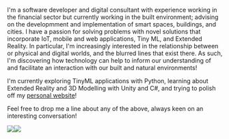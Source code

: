 I'm a software developer and digital consultant with experience working in the financial sector but currently working in the built environment; advising on the developmment and implementation of smart spaces, buildings, and cities. I have a passion for solving problems with novel solutions that incorporate IoT, mobile and web applications, Tiny ML, and Extended Reality. In particular, I'm increasingly interested in the relationship between or physical and digital worlds, and the blurred lines that exist there. As such, I'm discovering how technology can help to inform our understanding of and facilitate an interaction with our built and natural environments!

I'm currently exploring TinyML applications with Python, learning about Extended Reality and 3D Modelling with Unity and C#, and trying to polish off my [personal website](https://andrebourgeois.me)!

Feel free to drop me a line about any of the above, always keen on an interesting conversation!


<img src="https://github-readme-streak-stats.herokuapp.com/?user={andrelbourgeois}&theme={dark}" /><img src="https://github-readme-stats.vercel.app/api/top-langs/?username={andrelbourgeois}&theme={dark}" />


<!--
How can technology help to inform our understanding of the built and natural environments?  
How can it help to facilitate an interaction with our physical world?  
What are the implications of these innovations on people and society?  
How can we ensure progression an equitable way that improves the quality of lives for users?  
-->


<!--
**andrelbourgeois/andrelbourgeois** is a ✨ _special_ ✨ repository because its `README.md` (this file) appears on your GitHub profile.

Here are some ideas to get you started:

- 🔭 I’m currently working on ...
- 🌱 I’m currently learning ...
- 👯 I’m looking to collaborate on ...
- 🤔 I’m looking for help with ...
- 💬 Ask me about ...
- 📫 How to reach me: ...
- 😄 Pronouns: ...
- ⚡ Fun fact: ...
-->

